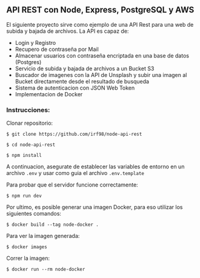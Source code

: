 ## API REST con Node, Express, PostgreSQL y AWS

El siguiente proyecto sirve como ejemplo de una API Rest para una web de subida y bajada de archivos.
La API es capaz de:
* Login y Registro
* Recupero de contraseña por Mail
* Almacenar usuarios con contraseña encriptada en una base de datos (Postgres)
* Servicio de subida y bajada de archivos a un Bucket S3
* Buscador de imagenes con la API de Unsplash y subir una imagen al Bucket directamente desde el resultado de busqueda
* Sistema de autenticacion con JSON Web Token
* Implementacion de Docker

### Instrucciones:

Clonar repositorio:
```
$ git clone https://github.com/irf98/node-api-rest

$ cd node-api-rest

$ npm install
```

A continuacion, asegurate de establecer las variables de entorno en un archivo `.env` y usar como guia el archivo `.env.template`

Para probar que el servidor funcione correctamente:
```
$ npm run dev
```

Por ultimo, es posible generar una imagen Docker, para eso utilizar los siguientes comandos:
```
$ docker build --tag node-docker .
```

Para ver la imagen generada:
```
$ docker images
```

Correr la imagen:
```
$ docker run --rm node-docker
```
